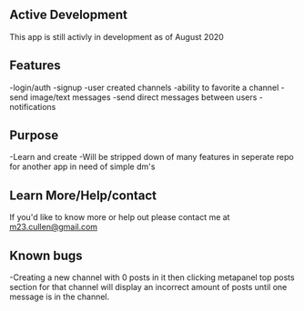 ## Active Development
This app is still activly in development as of August 2020

## Features 
-login/auth
-signup
-user created channels
-ability to favorite a channel
-send image/text messages
-send direct messages between users
-notifications

## Purpose
-Learn and create 
-Will be stripped down of many features in seperate repo for another app in need of simple dm's

## Learn More/Help/contact
If you'd like to know more or help out please contact me at m23.cullen@gmail.com

## Known bugs
-Creating a new channel with 0 posts in it then clicking metapanel top posts section for that channel will display an incorrect amount of posts until one message is in the channel.